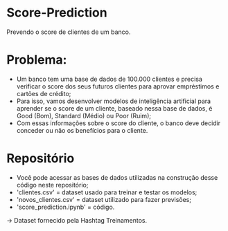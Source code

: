 # Score-Prediction
Prevendo o score de clientes de um banco.

# Problema:
- Um banco tem uma base de dados de 100.000 clientes e precisa verificar o score dos seus futuros clientes para aprovar empréstimos e cartões de crédito;
- Para isso, vamos desenvolver modelos de inteligência artificial para aprender se o score de um cliente, baseado nessa base de dados, é Good (Bom), Standard (Médio) ou Poor (Ruim);
- Com essas informações sobre o score do cliente, o banco deve decidir conceder ou não os benefícios para o cliente.

# Repositório
- Você pode acessar as bases de dados utilizadas na construção desse código neste repositório;
- 'clientes.csv' = dataset usado para treinar e testar os modelos;
- 'novos_clientes.csv' = dataset utilizado para fazer previsões;
- 'score_prediction.ipynb' = código.

-> Dataset fornecido pela Hashtag Treinamentos.

